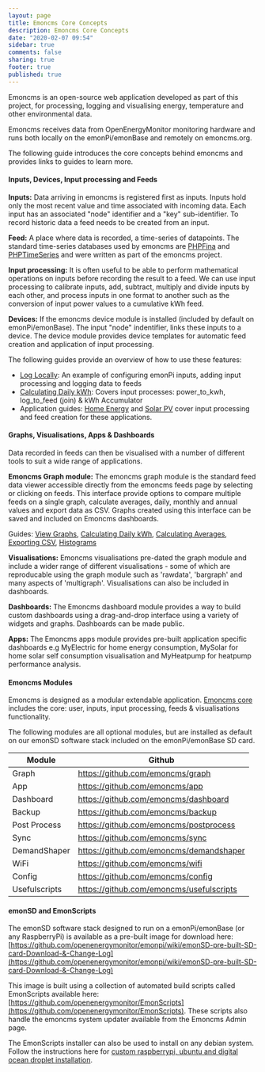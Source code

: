 ```yaml
---
layout: page
title: Emoncms Core Concepts
description: Emoncms Core Concepts
date: "2020-02-07 09:54"
sidebar: true
comments: false
sharing: true
footer: true
published: true
---
```


Emoncms is an open-source web application developed as part of this project, for processing, logging and visualising energy, temperature and other environmental data. 

Emoncms receives data from OpenEnergyMonitor monitoring hardware and runs both locally on the emonPi/emonBase and remotely on emoncms.org.

The following guide introduces the core concepts behind emoncms and provides links to guides to learn more.

#### Inputs, Devices, Input processing and Feeds

**Inputs:** Data arriving in emoncms is registered first as inputs. Inputs hold only the most recent value and time associated with incoming data. Each input has an associated "node" identifier and a "key" sub-identifier. To record historic data a feed needs to be created from an input.

**Feed:** A place where data is recorded, a time-series of datapoints. The standard time-series databases used by emoncms are [PHPFina](https://learn.openenergymonitor.org/electricity-monitoring/timeseries/Fixed-interval) and [PHPTimeSeries](https://learn.openenergymonitor.org/electricity-monitoring/timeseries/Variable-interval) and were written as part of the emoncms project.

**Input processing:** It is often useful to be able to perform mathematical operations on inputs before recording the result to a feed. We can use input processing to calibrate inputs, add, subtract, multiply and divide inputs by each other, and process inputs in one format to another such as the conversion of input power values to a cumulative kWh feed.

**Devices:** If the emoncms device module is installed (included by default on emonPi/emonBase). The input "node" indentifier, links these inputs to a device. The device module provides device templates for automatic feed creation and application of input processing.

The following guides provide an overview of how to use these features:

- [Log Locally](/setup/local/): An example of configuring emonPi inputs, adding input processing and logging data to feeds
- [Calculating Daily kWh](/emoncms/daily-kwh/): Covers input processes: power_to_kwh, log_to_feed (join) & kWh Accumulator
- Application guides: [Home Energy](/applications/home-energy/) and [Solar PV](/applications/solar-pv/) cover input processing and feed creation for these applications.

#### Graphs, Visualisations, Apps & Dashboards

Data recorded in feeds can then be visualised with a number of different tools to suit a wide range of applications.

**Emoncms Graph module:** The emoncms graph module is the standard feed data viewer accessible directly from the emoncms feeds page by selecting or clicking on feeds. This interface provide options to compare multiple feeds on a single graph, calculate averages, daily, monthly and annual values and export data as CSV. Graphs created using this interface can be saved and included on Emoncms dashboards. 

Guides: [View Graphs](/emoncms/graphs/), [Calculating Daily kWh](/emoncms/daily-kwh/), [Calculating Averages](/emoncms/daily-averages/), [Exporting CSV](/emoncms/export-csv/), [Histograms](/emoncms/histograms/)

**Visualisations:** Emoncms visualisations pre-dated the graph module and include a wider range of different visualisations - some of which are reproducable using the graph module such as 'rawdata', 'bargraph' and many aspects of 'multigraph'. Visualisations can also be included in dashboards.

**Dashboards:** The Emoncms dashboard module provides a way to build custom dashboards using a drag-and-drop interface using a variety of widgets and graphs. Dashboards can be made public.

**Apps:** The Emoncms apps module provides pre-built application specific dashboards e.g MyElectric for home energy consumption, MySolar for home solar self consumption visualisation and MyHeatpump for heatpump performance analysis.

#### Emoncms Modules

Emoncms is designed as a modular extendable application. [Emoncms core](https://github.com/emoncms/emoncms) includes the core: user, inputs, input processing, feeds & visualisations functionality.

The following modules are all optional modules, but are installed as default on our emonSD software stack included on the emonPi/emonBase SD card.

| Module | Github |
| ----------- | ----------- |
| Graph       | https://github.com/emoncms/graph |
| App       | https://github.com/emoncms/app |
| Dashboard       | https://github.com/emoncms/dashboard |
| Backup       | https://github.com/emoncms/backup |
| Post Process       | https://github.com/emoncms/postprocess |
| Sync       | https://github.com/emoncms/sync |
| DemandShaper       | https://github.com/emoncms/demandshaper |
| WiFi       | https://github.com/emoncms/wifi |
| Config       | https://github.com/emoncms/config |
| Usefulscripts       | https://github.com/emoncms/usefulscripts

#### emonSD and EmonScripts

The emonSD software stack designed to run on a emonPi/emonBase (or any RaspberryPi) is available as a pre-built image for download here: [https://github.com/openenergymonitor/emonpi/wiki/emonSD-pre-built-SD-card-Download-&-Change-Log](https://github.com/openenergymonitor/emonpi/wiki/emonSD-pre-built-SD-card-Download-&-Change-Log)

This image is built using a collection of automated build scripts called EmonScripts available here: [https://github.com/openenergymonitor/EmonScripts](https://github.com/openenergymonitor/EmonScripts). These scripts also handle the emoncms system updater available from the Emoncms Admin page. 

The EmonScripts installer can also be used to install on any debian system. Follow the instructions here for [custom raspberrypi, ubuntu and digital ocean droplet installation](https://github.com/openenergymonitor/EmonScripts/blob/master/install/readme.md).
